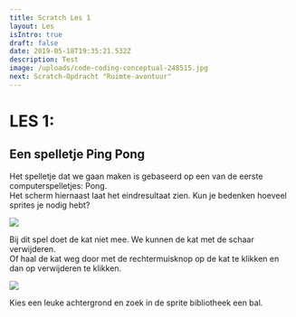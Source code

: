 ```yaml
---
title: Scratch Les 1
layout: Les
isIntro: true
draft: false
date: 2019-05-18T19:35:21.532Z
description: Test
image: /uploads/code-coding-conceptual-248515.jpg
next: Scratch-Opdracht "Ruimte-avontuur"
---
```

# **LES 1:**

## **Een spelletje Ping Pong** 

Het spelletje dat we gaan maken is gebaseerd op een van de eerste computerspelletjes: Pong. \
Het scherm hiernaast laat het eindresultaat zien. Kun je bedenken hoeveel sprites je nodig hebt?  



![](/uploads/screen-shot-09-18-19-at-04.48-pm.png)

Bij dit spel doet de kat niet mee. We kunnen de kat met de schaar verwijderen. \
Of haal de kat weg door met de rechtermuisknop op de kat te klikken en dan op verwijderen te klikken.

![](/uploads/screen-shot-09-18-19-at-04.39-pm.png)



Kies een leuke achtergrond en zoek in de sprite bibliotheek een bal.
